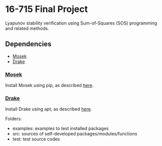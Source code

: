 # 16-715 Final Project
Lyapunov stability verification using Sum-of-Squares (SOS) programming and related methods.

## Dependencies
- [Mosek](#Mosek)
- [Drake](#Drake)

### [Mosek](https://docs.mosek.com/10.0/install/installation.html)
Install Mosek using pip, as described [here](https://docs.mosek.com/10.0/install/installation.html).

### [Drake](https://drake.mit.edu/apt.html#stable-releases)
Install Drake using apt, as described [here](https://drake.mit.edu/apt.html#stable-releases).

Folders:
<!-- - sos-env: conda environment including all packages and dependencies -->
- examples: examples to test installed packages 
- src: sources of self-developed packages/modules/functions
- test: test source codes